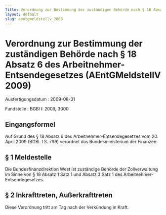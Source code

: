 ```yaml
---
Title: Verordnung zur Bestimmung der zuständigen Behörde nach § 18 Absatz 6 des Arbeitnehmer-Entsendegesetzes
layout: default
slug: aentgmeldstellv_2009
---
```


# Verordnung zur Bestimmung der zuständigen Behörde nach § 18 Absatz 6 des Arbeitnehmer-Entsendegesetzes (AEntGMeldstellV 2009)

Ausfertigungsdatum
:   2009-08-31

Fundstelle
:   BGBl I: 2009, 3000


## Eingangsformel

Auf Grund des § 18 Absatz 6 des Arbeitnehmer-Entsendegesetzes vom 20.
April 2009 (BGBl. I S. 799) verordnet das Bundesministerium der
Finanzen:


## § 1 Meldestelle

Die Bundesfinanzdirektion West ist zuständige Behörde der
Zollverwaltung im Sinne von § 18 Absatz 1 Satz 1 und Absatz 3 Satz 1
des Arbeitnehmer-Entsendegesetzes.


## § 2 Inkrafttreten, Außerkrafttreten

Diese Verordnung tritt am Tag nach der Verkündung in Kraft.

